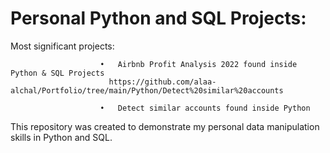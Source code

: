 # Personal Python and SQL Projects:

Most significant projects: 

                        •	Airbnb Profit Analysis 2022 found inside Python & SQL Projects
                          https://github.com/alaa-alchal/Portfolio/tree/main/Python/Detect%20similar%20accounts
                          
                        •	Detect similar accounts found inside Python

                         

This repository was created to demonstrate my personal data manipulation skills in Python and SQL.

